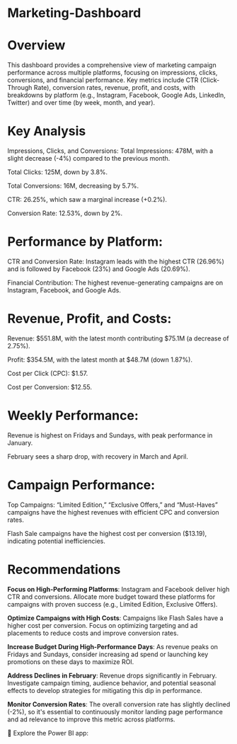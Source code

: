 # Marketing-Dashboard

# Overview
This dashboard provides a comprehensive view of marketing campaign performance across multiple platforms, focusing on impressions, clicks, conversions, and financial performance. Key metrics include CTR (Click-Through Rate), conversion rates, revenue, profit, and costs, with breakdowns by platform (e.g., Instagram, Facebook, Google Ads, LinkedIn, Twitter) and over time (by week, month, and year).

# Key Analysis
Impressions, Clicks, and Conversions:
Total Impressions: 478M, with a slight decrease (-4%) compared to the previous month.

Total Clicks: 125M, down by 3.8%.

Total Conversions: 16M, decreasing by 5.7%.

CTR: 26.25%, which saw a marginal increase (+0.2%).

Conversion Rate: 12.53%, down by 2%.

# Performance by Platform:
CTR and Conversion Rate: Instagram leads with the highest CTR (26.96%) and is followed by Facebook (23%) and Google Ads (20.69%).

Financial Contribution: The highest revenue-generating campaigns are on Instagram, Facebook, and Google Ads.

# Revenue, Profit, and Costs:
Revenue: $551.8M, with the latest month contributing $75.1M (a decrease of 2.75%).

Profit: $354.5M, with the latest month at $48.7M (down 1.87%).

Cost per Click (CPC): $1.57.

Cost per Conversion: $12.55.

# Weekly Performance:
Revenue is highest on Fridays and Sundays, with peak performance in January.

February sees a sharp drop, with recovery in March and April.

# Campaign Performance:
Top Campaigns: “Limited Edition,” “Exclusive Offers,” and “Must-Haves” campaigns have the highest revenues with efficient CPC and conversion rates.

Flash Sale campaigns have the highest cost per conversion ($13.19), indicating potential inefficiencies.

# Recommendations

**Focus on High-Performing Platforms**: Instagram and Facebook deliver high CTR and conversions. Allocate more budget toward these platforms for campaigns with proven success (e.g., Limited Edition, Exclusive Offers).

**Optimize Campaigns with High Costs**: Campaigns like Flash Sales have a higher cost per conversion. Focus on optimizing targeting and ad placements to reduce costs and improve conversion rates.

**Increase Budget During High-Performance Days**: As revenue peaks on Fridays and Sundays, consider increasing ad spend or launching key promotions on these days to maximize ROI.

**Address Declines in February**: Revenue drops significantly in February. Investigate campaign timing, audience behavior, and potential seasonal effects to develop strategies for mitigating this dip in performance.

**Monitor Conversion Rates**: The overall conversion rate has slightly declined (-2%), so it's essential to continuously monitor landing page performance and ad relevance to improve this metric across platforms.


🔗 Explore the Power BI app:
